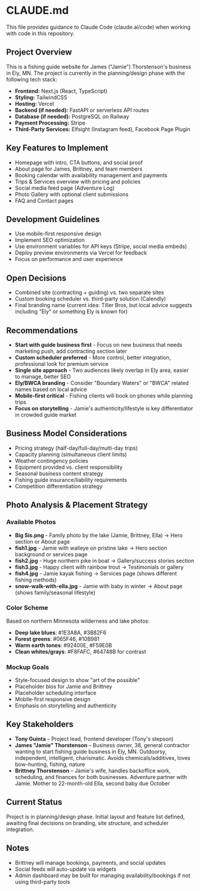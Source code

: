 # CLAUDE.md

This file provides guidance to Claude Code (claude.ai/code) when working with code in this repository.

## Project Overview

This is a fishing guide website for James ("Jamie") Thorstenson's business in Ely, MN. The project is currently in the planning/design phase with the following tech stack:

- **Frontend:** Next.js (React, TypeScript)
- **Styling:** TailwindCSS
- **Hosting:** Vercel
- **Backend (if needed):** FastAPI or serverless API routes
- **Database (if needed):** PostgreSQL on Railway
- **Payment Processing:** Stripe
- **Third-Party Services:** Elfsight (Instagram feed), Facebook Page Plugin

## Key Features to Implement

- Homepage with intro, CTA buttons, and social proof
- About page for James, Brittney, and team members
- Booking calendar with availability management and payments
- Trips & Services overview with pricing and policies
- Social media feed page (Adventure Log)
- Photo Gallery with optional client submissions
- FAQ and Contact pages

## Development Guidelines

- Use mobile-first responsive design
- Implement SEO optimization
- Use environment variables for API keys (Stripe, social media embeds)
- Deploy preview environments via Vercel for feedback
- Focus on performance and user experience

## Open Decisions

- Combined site (contracting + guiding) vs. two separate sites
- Custom booking scheduler vs. third-party solution (Calendly)
- Final branding name (current idea: Tiller Bros, but local advice suggests including "Ely" or something Ely is known for)

## Recommendations

- **Start with guide business first** - Focus on new business that needs marketing push, add contracting section later
- **Custom scheduler preferred** - More control, better integration, professional look for premium service
- **Single site approach** - Two audiences likely overlap in Ely area, easier to manage, better SEO
- **Ely/BWCA branding** - Consider "Boundary Waters" or "BWCA" related names based on local advice
- **Mobile-first critical** - Fishing clients will book on phones while planning trips
- **Focus on storytelling** - Jamie's authenticity/lifestyle is key differentiator in crowded guide market

## Business Model Considerations

- Pricing strategy (half-day/full-day/multi-day trips)
- Capacity planning (simultaneous client limits)
- Weather contingency policies
- Equipment provided vs. client responsibility
- Seasonal business content strategy
- Fishing guide insurance/liability requirements
- Competition differentiation strategy

## Photo Analysis & Placement Strategy

### Available Photos
- **Big Sis.png** - Family photo by the lake (Jamie, Brittney, Ella) → Hero section or About page
- **fish1.jpg** - Jamie with walleye on pristine lake → Hero section background or services page
- **fish2.jpg** - Huge northern pike in boat → Gallery/success stories section
- **fish3.jpg** - Happy client with rainbow trout → Testimonials or gallery
- **fish4.jpg** - Jamie kayak fishing → Services page (shows different fishing methods)
- **snow-walk-with-ella.jpg** - Jamie with baby in winter → About page (shows family/seasonal lifestyle)

### Color Scheme
Based on northern Minnesota wilderness and lake photos:
- **Deep lake blues**: #1E3A8A, #3B82F6
- **Forest greens**: #065F46, #10B981
- **Warm earth tones**: #92400E, #F59E0B
- **Clean whites/grays**: #F8FAFC, #64748B for contrast

### Mockup Goals
- Style-focused design to show "art of the possible"
- Placeholder bios for Jamie and Brittney
- Placeholder scheduling interface
- Mobile-first responsive design
- Emphasis on storytelling and authenticity

## Key Stakeholders

- **Tony Guinta** – Project lead, frontend developer (Tony's stepson)
- **James "Jamie" Thorstenson** – Business owner, 38, general contractor wanting to start fishing guide business in Ely, MN. Outdoorsy, independent, intelligent, charismatic. Avoids chemicals/additives, loves bow-hunting, fishing, nature
- **Brittney Thorstenson** – Jamie's wife, handles backoffice work, scheduling, and finances for both businesses. Adventure partner with Jamie. Mother to 22-month-old Ella, second baby due October

## Current Status

Project is in planning/design phase. Initial layout and feature list defined, awaiting final decisions on branding, site structure, and scheduler integration.

## Notes

- Brittney will manage bookings, payments, and social updates
- Social feeds will auto-update via widgets
- Admin dashboard may be built for managing availability/bookings if not using third-party tools